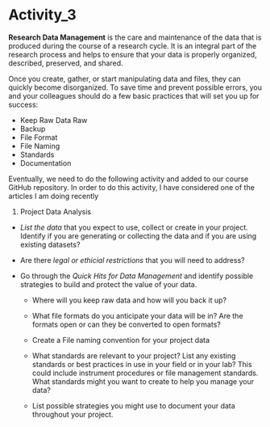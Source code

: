 # Activity_3

**Research Data Management** is the care and maintenance of the data that is produced during the course of a research cycle. It is an integral part of the research process and helps to ensure that your data is properly organized, described, preserved, and shared.

Once you create, gather, or start manipulating data and files, they can quickly become disorganized. To save time and prevent possible errors, you and your colleagues should do a few basic practices that will set you up for success:

* Keep Raw Data Raw
* Backup
* File Format
* File Naming
* Standards
* Documentation

Eventually, we need to do the following activity and added to our course GitHub repository. In order to do this activity, I have considered one of the articles I am doing recently

1.	Project Data Analysis
* *List the data* that you expect to use, collect or create in your project. Identify if you are generating or collecting the data and if you are using existing datasets?

* Are there *legal or ethicial restrictions* that you will need to address?

* Go through the *Quick Hits for Data Management* and identify possible strategies to build and protect the value of your data.

   * Where will you keep raw data and how will you back it up?
  
   * What file formats do you anticipate your data will be in? Are the formats open or can they be converted to open formats?
  
   * Create a File naming convention for your project data
   
   * What standards are relevant to your project? List any existing standards or best practices in use in your field or in your lab? This could include instrument procedures or file management standards. What standards might you want to create to help you manage your data?
   
   * List possible strategies you might use to document your data throughout your project.

